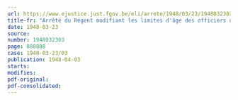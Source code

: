 ```yaml
---
url: https://www.ejustice.just.fgov.be/eli/arrete/1948/03/23/1948032303/justel
title-fr: "Arrêté du Régent modifiant les limites d'âge des officiers de réserve de l'aviation"
date: 1948-03-23
source:
number: 1948032303
page: 888888
case: 1948-03-23/03
publication: 1948-04-03
starts:
modifies:
pdf-original:
pdf-consolidated:
---
```


